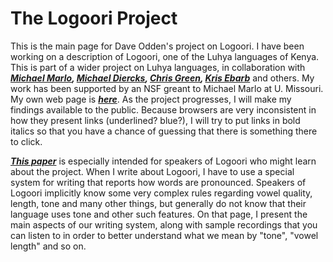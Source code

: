 # The Logoori Project

This is the main page for Dave Odden's project on Logoori. I have been working on a description of Logoori, one of the Luhya languages of Kenya. This is part of a wider project on Luhya languages, in collaboration with *__[Michael Marlo](https://sites.google.com/site/michaelrmarlo/), [Michael Diercks](http://pages.pomona.edu/~mjd14747/index.html), [Chris Green](http://thecollege.syr.edu/people/faculty/pages/lang/green-christopher.html), [Kris Ebarb](https://sites.google.com/site/kjebarb/)__* and others. My work has been supported by an NSF greant to Michael Marlo at U. Missouri. My own web page is _**[here](https://sites.google.com/view/oddenlinguistics/home)**_. As the project progresses, I will make my findings available to the public. Because browsers are very inconsistent in how they present links (underlined? blue?), I will try to put links in  bold italics so that you have a chance of guessing that there is something there to click.

__*[This paper](https://logoori.github.io/Writing%20the%20Logoori%20language.html)*__ is especially intended for speakers of Logoori who might learn about the project. When I write about Logoori, I have to use a special system for writing that reports how words are pronounced. Speakers of Logoori implicitly know some very complex rules regarding vowel quality, length, tone and many other things, but generally do not know that their language uses tone and other such features. On that page, I present the main aspects of our writing system, along with sample recordings that you can listen to in order to better understand what we mean by "tone", "vowel length" and so on.




